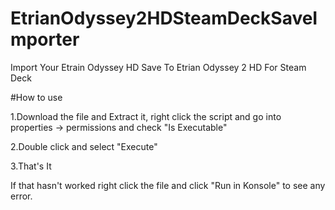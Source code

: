 # EtrianOdyssey2HDSteamDeckSaveImporter
Import Your Etrain Odyssey HD Save To Etrian Odyssey 2 HD For Steam Deck


#How to use

1.Download the file and Extract it, right click the script and go into properties -> permissions and check "Is Executable"

2.Double click and select "Execute"

3.That's It

If that hasn't worked right click the file and click "Run in Konsole" to see any error.
